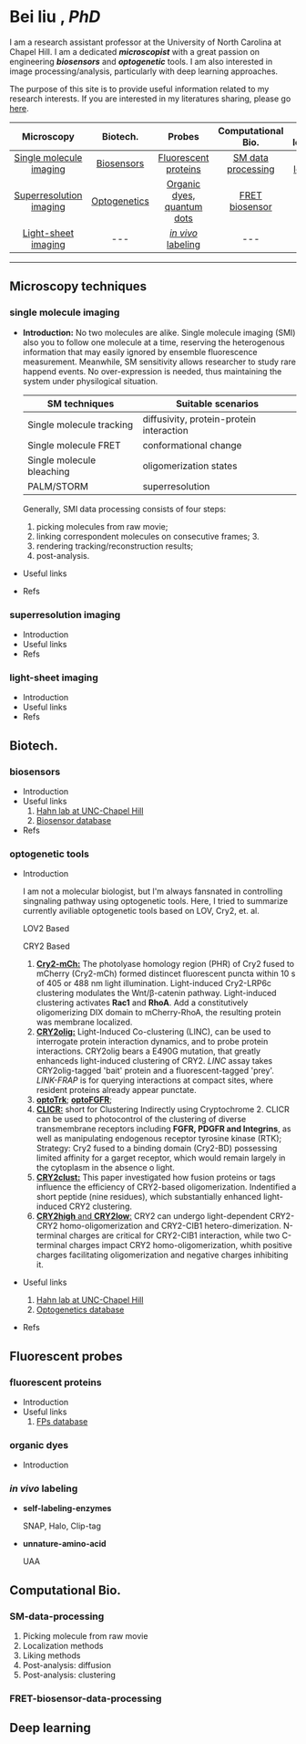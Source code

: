 # **Bei liu** , *PhD*
I am a research assistant professor at the University of North Carolina at Chapel Hill. I am a dedicated ***microscopist*** with a great passion on engineering ***biosensors*** and ***optogenetic*** tools. I am also interested in image processing/analysis, particularly with deep learning approaches. 

The purpose of this site is to provide useful information related to my research interests. If you are interested in my literatures sharing, please go [here](https://github.com/shepherd87/shepherd87.github.io/blob/master/pages/literatures.md).



| Microscopy  |  Biotech.  | Probes | Computational Bio. | Deep learning
|:------------: |:----------:|:--------:|:-------------------:|:-------------------------:
[Single molecule imaging](#single-molecule-imaging) | [Biosensors](#biosensors)   | [Fluorescent proteins](#fluorescent-proteins) | [SM data processing](#SM-data-processing) | [Deep learning](#Deep-learning)
[Superresolution imaging](#superresolution-imaging) | [Optogenetics](#optogenetic-tools) | [Organic dyes, quantum dots](#organic-dyes) | [FRET biosensor](#FRET-biosensor-data-processing)
[Light-sheet imaging](#light-sheet-imaging)         | --- | [*in vivo* labeling](#in-vivo-labeling) | ---
   

----------
## Microscopy techniques

[// ]: # (this is comment )

### single molecule imaging



- **Introduction:** No two molecules are alike. Single molecule imaging (SMI) also you to follow one molecule at a time, reserving the heterogenous information that may easily ignored by ensemble fluorescence measurement. Meanwhile, SM sensitivity allows researcher to study rare happend events. No over-expression is needed, thus maintaining the system under physilogical situation.
  
  SM techniques             | Suitable scenarios
  --------------------------| ------------------
  Single molecule tracking  | diffusivity, protein-protein interaction
  Single molecule FRET      | conformational change
  Single molecule bleaching | oligomerization states
  PALM/STORM                | superresolution

  Generally, SMI data processing consists of four steps: 
  1. picking molecules from raw movie;
  2. linking correspondent molecules on consecutive frames; 3. 
  3. rendering tracking/reconstruction results; 
  4. post-analysis.

- Useful links
- Refs

### superresolution imaging

- Introduction
- Useful links
- Refs

### light-sheet imaging

- Introduction
- Useful links
- Refs

## Biotech.

### biosensors

- Introduction
- Useful links
  1. [Hahn lab at UNC-Chapel Hill](http://www.hahnlab.com/)
  2. [Biosensor database](https://biosensordb.ucsd.edu/index.php)
- Refs
  
### optogenetic tools

- Introduction
  
  I am not a molecular biologist, but I'm always fansnated in controlling singnaling pathway using optogenetic tools. Here, I tried to summarize currently aviliable optogenetic tools based on LOV, Cry2, et. al. 

  <a name='LOV2-based'>LOV2 Based</a>
  
  <a name='CRY2-based'>CRY2 Based</a>
   1. [**Cry2-mCh:**](https://www.nature.com/articles/nmeth.2360) The photolyase homology region (PHR) of Cry2 fused to mCherry (Cry2-mCh) formed distincet fluorescent puncta within 10 s of 405 or 488 nm light illumination. Light-induced Cry2-LRP6c clustering modulates the Wnt/β-catenin pathway. Light-induced clustering activates **Rac1** and **RhoA**. Add a constitutively oligomerizing DIX domain to mCherry-RhoA, the resulting protein was membrane localized.
   2. [**CRY2olig:**](http://dx.doi.org/10.1038/ncomms5925) Light-Induced Co-clustering (LINC), can be used to interrogate protein interaction dynamics, and to probe protein interactions. CRY2olig bears a E490G mutation, that greatly enhanceds light-induced clustering of CRY2. *LINC* assay takes CRY2olig-tagged 'bait'  protein and a fluorescent-tagged 'prey'. *LINK-FRAP* is for querying interactions at compact sites, where resident proteins already appear punctate. 
   3. [**optoTrk**](http://dx.doi.org/10.1038/ncomms5057); [**optoFGFR**](http://dx.doi.org/10.1016/j.chembiol.2014.05.013);
   4. [**CLICR:**](http://dx.doi.org/10.1038/ncomms7898) short for Clustering Indirectly using Cryptochrome 2. CLICR can be used to photocontrol of the clustering of diverse transmembrane receptors including **FGFR, PDGFR and Integrins**, as well as  manipulating endogenous receptor tyrosine kinase (RTK); Strategy: Cry2 fused to a binding domain (Cry2-BD) possessing limited affinity for a garget receptor, which would remain largely in the cytoplasm in the absence o light. 
   5. [**CRY2clust:**](http://dx.doi.org/10.1038/s41467-017-00060-2) This paper investigated how fusion proteins or tags influence the efficiency of CRY2-based oligomerization. Indentified a short peptide (nine residues), which substantially enhanced light-induced CRY2 clustering. 
   6. [**CRY2high** and **CRY2low**:](http://dx.doi.org/10.1038/s41467-017-00648-8) CRY2 can undergo light-dependent CRY2-CRY2 homo-oligomerization and CRY2-CIB1 hetero-dimerization. N-terminal charges are critical for CRY2-CIB1 interaction, while two C-terminal charges impact CRY2 homo-oligomerization, whith positive charges facilitating oligomerization and negative charges inhibiting it.
- Useful links
  1. [Hahn lab at UNC-Chapel Hill](http://www.hahnlab.com/)
  2. [Optogenetics database](https://www.optobase.org/)
- Refs 

## Fluorescent probes

### fluorescent proteins

- Introduction
- Useful links
    1. [FPs database](https://www.fpbase.org/)

### organic dyes

- Introduction

### *in vivo* labeling

- **self-labeling-enzymes**
  
  SNAP, Halo, Clip-tag

- **unnature-amino-acid**
  
  UAA
## Computational Bio.
### SM-data-processing
1. Picking molecule from raw movie
2. Localization methods
3. Liking methods
4. Post-analysis: diffusion 
5. Post-analysis: clustering
### FRET-biosensor-data-processing

## Deep learning